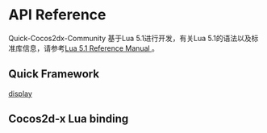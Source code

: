 # API Reference

Quick-Cocos2dx-Community 基于Lua 5.1进行开发，有关Lua 5.1的语法以及标准库信息，请参考[Lua 5.1 Reference Manual ](http://www.lua.org/manual/5.1/)。

## Quick Framework

[display](./display/index.md)

## Cocos2d-x Lua binding